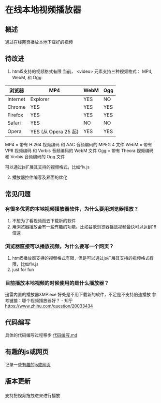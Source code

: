 # 在线本地视频播放器

## 概述
通过在线网页播放本地下载好的视频


## 待改进
1. html5支持的视频格式有限
当前， \<video> 元素支持三种视频格式： MP4, WebM, 和 Ogg:

| 浏览器	  |         MP4	         | WebM	 |  Ogg  |
| ---------- | --------------------- | ------ | ----- |
| Internet   | Explorer	             | YES	  | NO	 |
| Chrome	 | YES	                 | YES	  | YES   |
| Firefox	 | YES	                 | YES	  | YES   |
| Safari	 | YES	                 | NO	  | NO    |
| Opera	     | YES (从 Opera 25 起)	 | YES	  | YES   |

MP4    = 带有 H.264 视频编码   和 AAC 音频编码的 MPEG 4 文件
WebM = 带有 VP8 视频编码      和 Vorbis 音频编码的 WebM 文件
Ogg    = 带有 Theora 视频编码  和 Vorbis 音频编码的 Ogg 文件

可以通过js扩展其支持的视频格式，比如flv.js

2. 播放器控件编写及界面的优化

## 常见问题
### 有很多优秀的本地视频播放器软件，为什么要用浏览器播放？
1. 不想为了看视频而去下载新的软件
2. 用浏览器播放会有一些有趣的功能，比如谷歌浏览器播放视频最快可以达到16倍速

### 浏览器直接可以播放视频，为什么要写一个网页？
1. html5播放器支持的视频格式有限，但是可以通过js扩展其支持的视频格式有限，比如flv.js
2. just for fun

### 目前播放本地视频的时候使用的是什么播放器？
迅雷内置的播放器XMP.exe
好处是不用下载新的软件，不足是不支持倍速播放
参考链接：哪个视频播放器好？ - 知乎
https://www.zhihu.com/question/20033434


## 代码编写

具体的代码编写过程移步 [代码编写.md](代码编写.md)


## 有趣的js或网页

记录一些[有趣的js或网页](有趣的js或网页.md)

## 版本更新

### 
支持把视频拖拽进来进行播放




